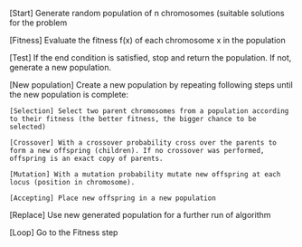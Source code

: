 [Start] Generate random population of n chromosomes (suitable solutions for the problem

[Fitness] Evaluate the fitness f(x) of each chromosome x in the population

[Test] If the end condition is satisfied, stop and return the population. If not, generate a new population.

[New population] Create a new population by repeating following steps until the new population is complete:

    [Selection] Select two parent chromosomes from a population according to their fitness (the better fitness, the bigger chance to be selected)
    
    [Crossover] With a crossover probability cross over the parents to form a new offspring (children). If no crossover was performed, offspring is an exact copy of parents.
    
    [Mutation] With a mutation probability mutate new offspring at each locus (position in chromosome).
    
    [Accepting] Place new offspring in a new population
    
[Replace] Use new generated population for a further run of algorithm

[Loop] Go to the Fitness step
